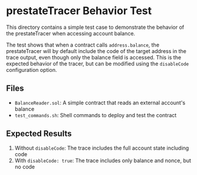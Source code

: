 # prestateTracer Behavior Test

This directory contains a simple test case to demonstrate the behavior of the prestateTracer when accessing account balance.

The test shows that when a contract calls `address.balance`, the prestateTracer will by default include the code of the target address in the trace output, even though only the balance field is accessed. This is the expected behavior of the tracer, but can be modified using the `disableCode` configuration option.

## Files

- `BalanceReader.sol`: A simple contract that reads an external account's balance
- `test_commands.sh`: Shell commands to deploy and test the contract

## Expected Results

1. Without `disableCode`: The trace includes the full account state including code
2. With `disableCode: true`: The trace includes only balance and nonce, but no code
